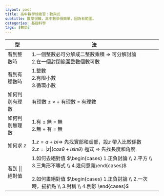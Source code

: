 ```yaml
---
layout: post
title: 高中數學總複習：數與式
subtitle: 數學很難，高中數學很簡單，因為有範圍。
categories: 基礎科學
tags: [數學]
---
```


| 型             | 法                                                                                         |
| -------------- | ------------------------------------------------------------------------------------------ |
| 看到整數時     | 1.一個整數必可分解成二整數乘積 $\Rightarrow$ 可分解討論<br>2.在一個封閉範圍整數個數可數 |
| 看到有理數時   | 1.整數 <br>2.有限小數 <br>3.循環小數                                                  |
| 如何判別有理數 | 有理數 $\pm \times \div$ 有理數 $=$ 有理數                                              |
| 如何判別無理數 | 1.有 $\pm$ 無 $=$ 無 <br>2.無 $\div$ 有 $=$ 無  |
| 如何求 $z$ | 1.$z = a + bi \Rightarrow$ 先找實部和虛部，設$z$ 帶入比較係數<br>2.$z = \|z\|(cos \theta + isin \theta)$ 極式 $\Rightarrow$ 先找長度和角度|
| 看到 $\| \|$ 絕對值 |  1.如何去絕對值 $\begin{cases} 1.正負討論 \\ 2.平方 \\ 3.三角形不等式 \\ 4.幾何意義\end{cases}$ <br><br> 2.如何畫絕對值 $\begin{cases} 1.正負討論 \\ 2.一次時，描折點 \\  3.對稱 \\ 4.倒影 \end{cases}$ |
